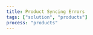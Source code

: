 ```yaml
---
title: Product Syncing Errors
tags: ["solution", "products"]
process: "products"
---
```





    


